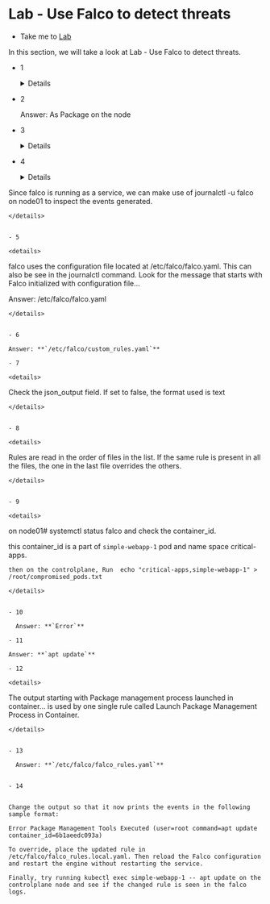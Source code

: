 # Lab - Use Falco to detect threats

  - Take me to [Lab](https://kodekloud.com/topic/use-falco-to-detect-threats/)

In this section, we will take a look at Lab - Use Falco to detect threats.

- 1

  <details>
    ```
    You will have to check the status of the falco service on both node.
    Or if it deployed as a pod, check if it running on all nodes using
    kubectl get pods --all-namespaces or systemctl status falco
    ```
  </details>  


- 2

    Answer: As Package on the node



- 3
  <details>
  ```
  Use systemctl status falco and inspect the status.

  Answer: Running

  ```
  </details>


- 4
  <details>
  ```
Since falco is running as a service, we can make use of journalctl -u falco on node01 to inspect the events generated.

  ```
  </details>


- 5

  <details>
  ```
  falco uses the configuration file located at /etc/falco/falco.yaml. This can also be see in the journalctl command.
Look for the message that starts with Falco initialized with configuration file...

  Answer: /etc/falco/falco.yaml
  ```
  </details>


- 6

  Answer: **`/etc/falco/custom_rules.yaml`**

- 7

  <details>
  ```
  Check the json_output field. If set to false, the format used is text
  ```
  </details>


- 8

  <details>
  ```
  Rules are read in the order of files in the list. If the same rule is present in all the files, the one in the last file overrides the others.
  ```
  </details>


- 9

  <details>
  ```
  on node01# systemctl status falco  and check the container_id.

   this container_id is a part of `simple-webapp-1` pod and name space critical-apps.

    then on the controlplane, Run  echo "critical-apps,simple-webapp-1" > /root/compromised_pods.txt

  ```
  </details>


- 10

    Answer: **`Error`**

- 11

  Answer: **`apt update`**

- 12

  <details>
  ```
  The output starting with Package management process launched in container... is used by one single rule called Launch Package Management Process in Container.
  ```
  </details>


- 13

    Answer: **`/etc/falco/falco_rules.yaml`**


- 14


  Change the output so that it now prints the events in the following sample format:

  Error Package Management Tools Executed (user=root command=apt update container_id=6b1aeedc093a)

To override, place the updated rule in /etc/falco/falco_rules.local.yaml. Then reload the Falco configuration and restart the engine without restarting the service.

Finally, try running kubectl exec simple-webapp-1 -- apt update on the controlplane node and see if the changed rule is seen in the falco logs.
